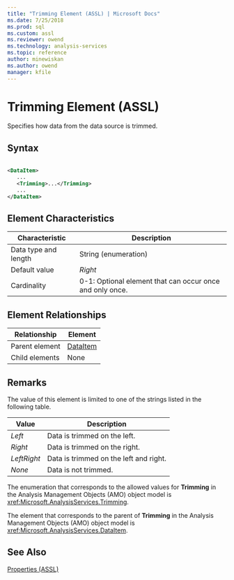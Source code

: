 ```yaml
---
title: "Trimming Element (ASSL) | Microsoft Docs"
ms.date: 7/25/2018
ms.prod: sql
ms.custom: assl
ms.reviewer: owend
ms.technology: analysis-services
ms.topic: reference
author: minewiskan
ms.author: owend
manager: kfile
---
```

# Trimming Element (ASSL)

  Specifies how data from the data source is trimmed.  
  
## Syntax  
  
```xml  
  
<DataItem>  
   ...  
   <Trimming>...</Trimming>  
   ...  
</DataItem>  
```  
  
## Element Characteristics  
  
|Characteristic|Description|  
|--------------------|-----------------|  
|Data type and length|String (enumeration)|  
|Default value|*Right*|  
|Cardinality|0-1: Optional element that can occur once and only once.|  
  
## Element Relationships  
  
|Relationship|Element|  
|------------------|-------------|  
|Parent element|[DataItem](../data-type/dataitem-data-type-assl.md)|  
|Child elements|None|  
  
## Remarks  
 The value of this element is limited to one of the strings listed in the following table.  
  
|Value|Description|  
|-----------|-----------------|  
|*Left*|Data is trimmed on the left.|  
|*Right*|Data is trimmed on the right.|  
|*LeftRight*|Data is trimmed on the left and right.|  
|*None*|Data is not trimmed.|  
  
 The enumeration that corresponds to the allowed values for **Trimming** in the Analysis Management Objects (AMO) object model is <xref:Microsoft.AnalysisServices.Trimming>.  
  
 The element that corresponds to the parent of **Trimming** in the Analysis Management Objects (AMO) object model is <xref:Microsoft.AnalysisServices.DataItem>.  
  
## See Also  
 [Properties &#40;ASSL&#41;](properties-assl.md)  
  
  
